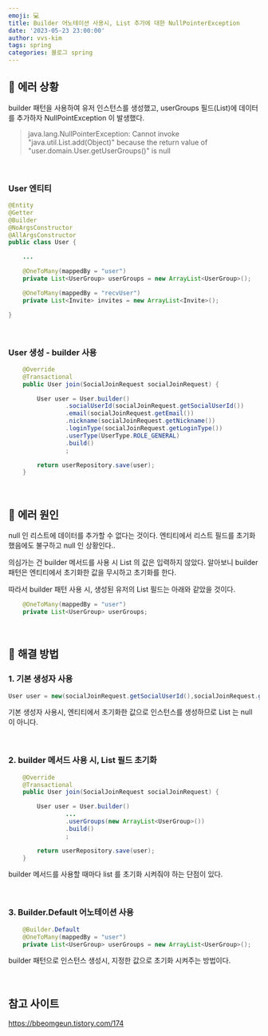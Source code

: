 ```yaml
---
emoji: 💻
title: Builder 어노테이션 사용시, List 추가에 대한 NullPointerException
date: '2023-05-23 23:00:00'
author: vvs-kim
tags: spring
categories: 블로그 spring
---
```


## 🚫 에러 상황

builder 패턴을 사용하여 유저 인스턴스를 생성했고, userGroups 필드(List)에 데이터를 추가하자 NullPointException 이 발생했다.

> java.lang.NullPointerException: Cannot invoke "java.util.List.add(Object)" because the return value of "user.domain.User.getUserGroups()" is null

<br/>

### User 엔티티

```java
@Entity
@Getter
@Builder
@NoArgsConstructor
@AllArgsConstructor
public class User {

    ...

    @OneToMany(mappedBy = "user")
    private List<UserGroup> userGroups = new ArrayList<UserGroup>();

    @OneToMany(mappedBy = "recvUser")
    private List<Invite> invites = new ArrayList<Invite>();

}
```

<br/>

### User 생성 - builder 사용

```java
    @Override
    @Transactional
    public User join(SocialJoinRequest socialJoinRequest) {

        User user = User.builder()
                .socialUserId(socialJoinRequest.getSocialUserId())
                .email(socialJoinRequest.getEmail())
                .nickname(socialJoinRequest.getNickname())
                .loginType(socialJoinRequest.getLoginType())
                .userType(UserType.ROLE_GENERAL)
                .build()
                ;

        return userRepository.save(user);
    }
```

<br/>

## 📜 에러 원인

null 인 리스트에 데이터를 추가할 수 없다는 것이다.
엔티티에서 리스트 필드를 초기화 했음에도 불구하고 null 인 상황인다..

의심가는 건 builder 메서드를 사용 시 List 의 값은 입력하지 않았다.
알아보니 builder 패턴은 엔티티에서 초기화한 값을 무시하고 초기화를 한다.

따라서 builder 패턴 사용 시, 생성된 유저의 List 필드는 아래와 같았을 것이다.

```java
    @OneToMany(mappedBy = "user")
    private List<UserGroup> userGroups;
```

<br />

## 🔑 해결 방법

### 1. 기본 생성자 사용

```java
User user = new(socialJoinRequest.getSocialUserId(),socialJoinRequest.getEmail()...);
```

기본 생성자 사용시, 엔티티에서 초기화한 값으로 인스턴스를 생성하므로 List 는 null 이 아니다.

<br />

### 2. builder 메서드 사용 시, List 필드 초기화

```java
    @Override
    @Transactional
    public User join(SocialJoinRequest socialJoinRequest) {

        User user = User.builder()
                ...
                .userGroups(new ArrayList<UserGroup>())
                .build()
                ;

        return userRepository.save(user);
    }
```

builder 메서드를 사용할 때마다 list 를 초기화 시켜줘야 하는 단점이 있다.

<br />

### 3. Builder.Default 어노테이션 사용

```java
    @Builder.Default
    @OneToMany(mappedBy = "user")
    private List<UserGroup> userGroups = new ArrayList<UserGroup>();
```

builder 패턴으로 인스턴스 생성시, 지정한 값으로 초기화 시켜주는 방법이다.

<br />

## 참고 사이트

https://bbeomgeun.tistory.com/174

```toc

```
